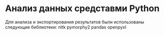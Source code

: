 # Анализ данных средставми Python

Для анализа и экспортирования результатов были использованы следующие библиотеки:
nltk
pymorphy2
pandas
openpyxl
